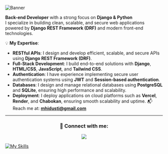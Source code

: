 ![Banner](https://github.com/user-attachments/assets/575e9ee0-65df-41aa-97c8-4d8584761373)


**Back-end Developer** with a strong focus on **Django & Python**  
I specialize in building clean, scalable, and secure web applications powered by **Django REST Framework (DRF)** and modern front-end technologies.

💡 **My Expertise**:
- **RESTful APIs**: I design and develop efficient, scalable, and secure APIs using **Django REST Framework (DRF)**.
- **Full-Stack Development**: I build end-to-end solutions with **Django**, **HTML/CSS**, **JavaScript**, and **Tailwind CSS**.
- **Authentication**: I have experience implementing secure user authentication systems using **JWT** and **Session-based authentication**.
- **Databases**: I design and manage relational databases using **PostgreSQL** and **SQLite**, ensuring high performance and scalability.
- **Deployment**: I deploy applications on cloud platforms such as **Vercel**, **Render**, and **Chabokan**, ensuring smooth scalability and uptime.
📬 Reach me at: **mhidusti@gmail.com**

---





<h3 align="center">
  💬 Connect with me:
</h3>
<p align="center">
  <a href="https://www.linkedin.com/in/mohadese-doosti-2a8644373/" target="_blank">
    <img src="https://img.shields.io/badge/LinkedIn-0A66C2?style=flat&logo=linkedin&logoColor=white" />
  </a>
</p>


[![My Skills](https://skillicons.dev/icons?i=python,django,fastapi,html,css,js,react,postgres,mysql,git,github,figma,vscode&perline=13)](https://skillicons.dev)

